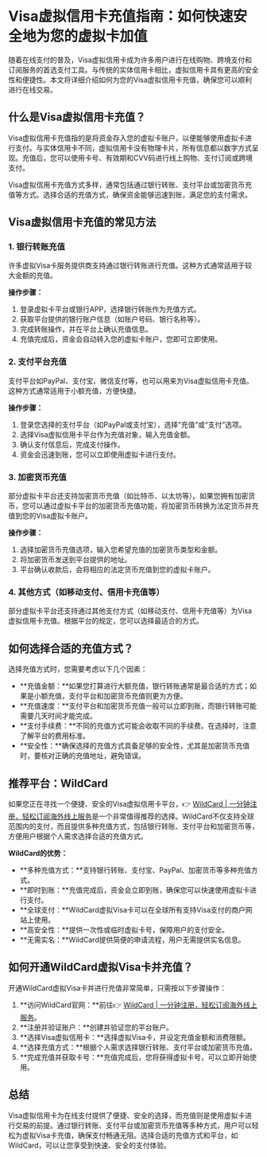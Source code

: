 # Visa虚拟信用卡充值指南：如何快速安全地为您的虚拟卡加值

随着在线支付的普及，Visa虚拟信用卡成为许多用户进行在线购物、跨境支付和订阅服务的首选支付工具。与传统的实体信用卡相比，虚拟信用卡具有更高的安全性和便捷性。本文将详细介绍如何为您的Visa虚拟信用卡充值，确保您可以顺利进行在线交易。

## 什么是Visa虚拟信用卡充值？

Visa虚拟信用卡充值指的是将资金存入您的虚拟卡账户，以便能够使用虚拟卡进行支付。与实体信用卡不同，虚拟信用卡没有物理卡片，所有信息都以数字方式呈现。充值后，您可以使用卡号、有效期和CVV码进行线上购物、支付订阅或跨境支付。

Visa虚拟信用卡充值方式多样，通常包括通过银行转账、支付平台或加密货币充值等方式。选择合适的充值方式，确保资金能够迅速到账，满足您的支付需求。

## Visa虚拟信用卡充值的常见方法

### 1. 银行转账充值

许多虚拟Visa卡服务提供商支持通过银行转账进行充值。这种方式通常适用于较大金额的充值。

**操作步骤：**

1. 登录虚拟卡平台或银行APP，选择银行转账作为充值方式。
2. 获取平台提供的银行账户信息（如账户号码、银行名称等）。
3. 完成转账操作，并在平台上确认充值信息。
4. 充值完成后，资金会自动转入您的虚拟卡账户，您即可立即使用。

### 2. 支付平台充值

支付平台如PayPal、支付宝、微信支付等，也可以用来为Visa虚拟信用卡充值。这种方式通常适用于小额充值，方便快捷。

**操作步骤：**

1. 登录您选择的支付平台（如PayPal或支付宝），选择“充值”或“支付”选项。
2. 选择Visa虚拟信用卡平台作为充值对象，输入充值金额。
3. 确认支付信息后，完成支付操作。
4. 资金会迅速到账，您可以立即使用虚拟卡进行支付。

### 3. 加密货币充值

部分虚拟卡平台还支持加密货币充值（如比特币、以太坊等）。如果您拥有加密货币，您可以通过虚拟卡平台的加密货币充值功能，将加密货币转换为法定货币并充值到您的Visa虚拟卡账户。

**操作步骤：**

1. 选择加密货币充值选项，输入您希望充值的加密货币类型和金额。
2. 将加密货币发送到平台提供的地址。
3. 平台确认收款后，会将相应的法定货币充值到您的虚拟卡账户。

### 4. 其他方式（如移动支付、信用卡充值等）

部分虚拟卡平台还支持通过其他支付方式（如移动支付、信用卡充值等）为Visa虚拟信用卡充值。根据平台的规定，您可以选择最适合的方式。

## 如何选择合适的充值方式？

选择充值方式时，您需要考虑以下几个因素：

- **充值金额：**如果您打算进行大额充值，银行转账通常是最合适的方式；如果是小额充值，支付平台和加密货币充值则更为方便。
- **充值速度：**支付平台和加密货币充值一般可以立即到账，而银行转账可能需要几天时间才能完成。
- **支付手续费：**不同的充值方式可能会收取不同的手续费。在选择时，注意了解平台的费用标准。
- **安全性：**确保选择的充值方式具备足够的安全性，尤其是加密货币充值时，要核对正确的充值地址，避免错误。

## 推荐平台：WildCard

如果您正在寻找一个便捷、安全的Visa虚拟信用卡平台，👉 [WildCard | 一分钟注册，轻松订阅海外线上服务](https://bbtdd.com/WildCard)是一个非常值得推荐的选择。WildCard不仅支持全球范围内的支付，而且提供多种充值方式，包括银行转账、支付平台和加密货币等，方便用户根据个人需求选择合适的充值方式。

**WildCard的优势：**

- **多种充值方式：**支持银行转账、支付宝、PayPal、加密货币等多种充值方式。
- **即时到账：**充值完成后，资金会立即到账，确保您可以快速使用虚拟卡进行支付。
- **全球支付：**WildCard虚拟Visa卡可以在全球所有支持Visa支付的商户网站上使用。
- **高安全性：**提供一次性或临时虚拟卡号，保障用户的支付安全。
- **无需实名：**WildCard提供简便的申请流程，用户无需提供实名信息。

## 如何开通WildCard虚拟Visa卡并充值？

开通WildCard虚拟Visa卡并进行充值非常简单，只需按以下步骤操作：

1. **访问WildCard官网：**前往👉 [WildCard | 一分钟注册，轻松订阅海外线上服务](https://bbtdd.com/WildCard)。
2. **注册并验证账户：**创建并验证您的平台账户。
3. **选择Visa虚拟信用卡：**选择虚拟Visa卡，并设定充值金额和消费限额。
4. **选择充值方式：**根据个人需求选择银行转账、支付平台或加密货币充值。
5. **完成充值并获取卡号：**充值完成后，您将获得虚拟卡号，可以立即开始使用。

## 总结

Visa虚拟信用卡为在线支付提供了便捷、安全的选择，而充值则是使用虚拟卡进行交易的前提。通过银行转账、支付平台或加密货币充值等多种方式，用户可以轻松为虚拟Visa卡充值，确保支付畅通无阻。选择合适的充值方式和平台，如WildCard，可以让您享受到快速、安全的支付体验。